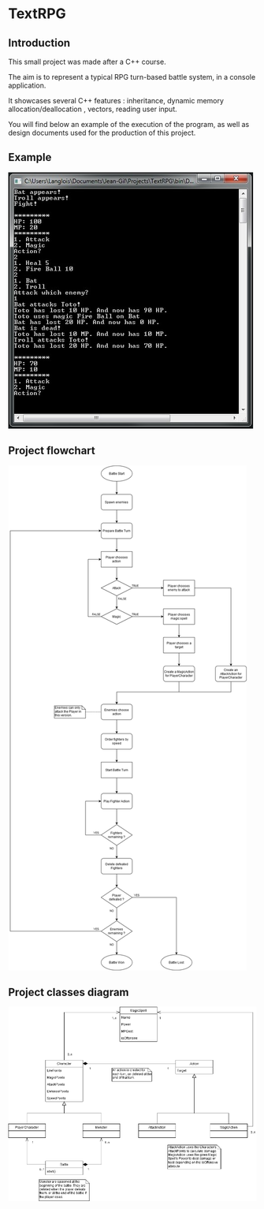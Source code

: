 # TextRPG
## Introduction
This small project was made after a C++ course.

The aim is to represent a typical RPG turn-based battle system, in a console application.

It showcases several C++ features : inheritance, dynamic memory allocation/deallocation , vectors, reading user input.

You will find below an example of the execution of the program, as well as design documents used for the production of this project.
## Example
![Example](/project_files/textRPGconsole.jpg)
## Project flowchart
![Project flowchart](/project_files/TextRPG_flowchart.png)
## Project classes diagram
![Project classes diagram](/project_files/TextRPG_classes.png)

